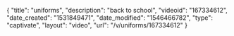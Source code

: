 {
    "title": "uniforms",
    "description": "back to school",
    "videoid": "167334612",
    "date_created": "1531849471",
    "date_modified": "1546466782",
    "type": "captivate",
    "layout": "video",
    "url": "\/v\/uniforms\/167334612"
}
